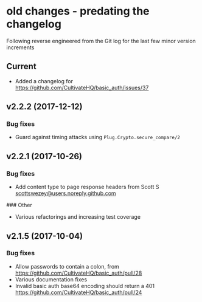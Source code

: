 # old changes - predating the changelog

Following reverse engineered from the Git log for the last few minor version increments

## Current

* Added a changelog for https://github.com/CultivateHQ/basic_auth/issues/37


## v2.2.2 (2017-12-12)

### Bug fixes

* Guard against timing attacks using `Plug.Crypto.secure_compare/2`

## v2.2.1 (2017-10-26)


### Bug fixes

* Add content type to page response headers from Scott S <scottswezey@users.noreply.github.com>

### Other

* Various refactorings and increasing test coverage

## v2.1.5 (2017-10-04)


### Bug fixes

* Allow passwords to contain a colon, from https://github.com/CultivateHQ/basic_auth/pull/28
* Various documentation fixes
* Invalid basic auth base64 encoding should return a 401 https://github.com/CultivateHQ/basic_auth/pull/24
